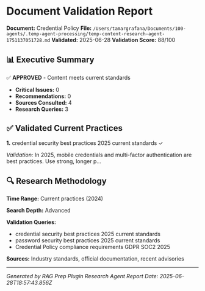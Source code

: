 # Document Validation Report

**Document:** Credential Policy
**File:** `/Users/tamargrafana/Documents/100-agents/.temp-agent-processing/temp-content-research-agent-1751137051728.md`
**Validated:** 2025-06-28
**Validation Score:** 88/100

## 📊 Executive Summary

✅ **APPROVED** - Content meets current standards

- **Critical Issues:** 0
- **Recommendations:** 0
- **Sources Consulted:** 4
- **Research Queries:** 3

## ✅ Validated Current Practices

**1.** credential security best practices 2025 current standards ✓

*Validation:* In 2025, mobile credentials and multi-factor authentication are best practices. Use strong, longer p...

## 🔍 Research Methodology

**Time Range:** Current practices (2024)

**Search Depth:** Advanced

**Validation Queries:**
- credential security best practices 2025 current standards
- password security best practices 2025 current standards
- Credential Policy compliance requirements GDPR SOC2 2025

**Sources:** Industry standards, official documentation, recent advisories

---

*Generated by RAG Prep Plugin Research Agent*
*Report Date: 2025-06-28T18:57:43.856Z*
